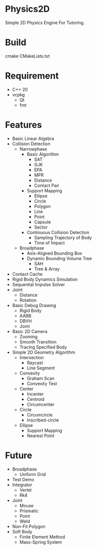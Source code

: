 # Physics2D
Simple 2D Physics Engine For Tutoring.
# Build
cmake CMakeLists.txt
# Requirement
- C++ 20
- vcpkg
  - Qt
  - fmt

# Features
- Basic Linear Algebra
- Collision Detection
  - Narrowphase
    - Basic Algorithm
      - SAT
      - GJK
      - EPA
      - MPR
      - Distance
      - Contact Pair
    - Support Mapping
      - Ellipse
      - Circle
      - Polygon
      - Line
      - Point
      - Capsule
      - Sector
    - Continuous Collision Detection
      - Sampling Trajectory of Body
      - Time of Impact
  - Broadphase
    - Axis-Aligned Bounding Box
    - Dynamic Bounding Volume Tree
      - SAH
      - Tree & Array
- Contact Cache
- Rigid Body Dynamics Simulation
- Sequential Impulse Solver
- Joint
  - Distance
  - Rotation
- Basic Debug Drawing
  - Rigid Body
  - AABB
  - DBVH
  - Joint
- Basic 2D Camera
  - Zooming
  - Smooth Transition
  - Tracing Specified Body
- Simple 2D Geometry Algorithm
  - Intersection
    - Raycast
    - Line Segment
  - Convexity
    - Graham Scan
    - Convexity Test
  - Center
    - Incenter
    - Centroid
    - Circumcenter
  - Circle
    - Circumcircle
    - Inscribed-circle
  - Ellipse
    - Support Mapping
    - Nearest Point

# Future
- Broadphase
  - Uniform Grid
- Test Demo
- Integrator
  - Verlet
  - Rk4
- Joint
  - Mouse
  - Prismatic
  - Point
  - Weld
- Non-Fit Polygon
- Soft Body
  - Finite Element Method
  - Mass-Spring System
